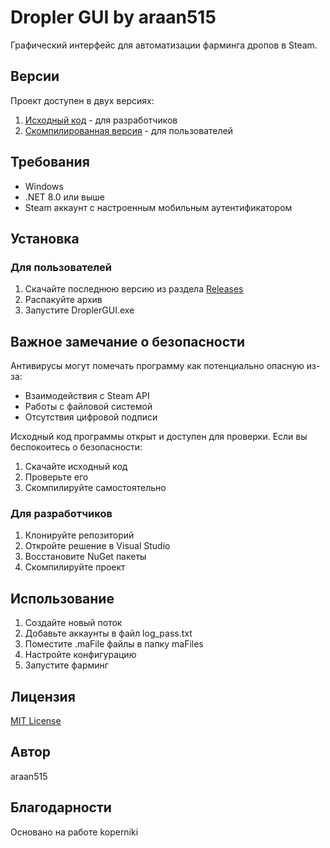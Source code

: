 # Dropler GUI by araan515

Графический интерфейс для автоматизации фарминга дропов в Steam.

## Версии

Проект доступен в двух версиях:
1. [Исходный код](ссылка_на_репозиторий_с_исходниками) - для разработчиков
2. [Скомпилированная версия](ссылка_на_релизы) - для пользователей

## Требования

- Windows
- .NET 8.0 или выше
- Steam аккаунт с настроенным мобильным аутентификатором

## Установка

### Для пользователей
1. Скачайте последнюю версию из раздела [Releases](ссылка_на_релизы)
2. Распакуйте архив
3. Запустите DroplerGUI.exe

## Важное замечание о безопасности

Антивирусы могут помечать программу как потенциально опасную из-за:
- Взаимодействия с Steam API
- Работы с файловой системой
- Отсутствия цифровой подписи

Исходный код программы открыт и доступен для проверки. Если вы беспокоитесь о безопасности:
1. Скачайте исходный код
2. Проверьте его
3. Скомпилируйте самостоятельно

### Для разработчиков
1. Клонируйте репозиторий
2. Откройте решение в Visual Studio
3. Восстановите NuGet пакеты
4. Скомпилируйте проект

## Использование

1. Создайте новый поток
2. Добавьте аккаунты в файл log_pass.txt
3. Поместите .maFile файлы в папку maFiles
4. Настройте конфигурацию
5. Запустите фарминг

## Лицензия

[MIT License](LICENSE)

## Автор

araan515

## Благодарности

Основано на работе koperniki 